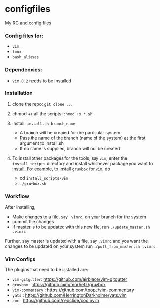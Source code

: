 # configfiles
My RC and config files

### Config files for:
* `vim`
* `tmux`
* `bash_aliases`

### Dependencies:
* `vim 8.2` needs to be installed

### Installation
1. clone the repo: `git clone ...`
2. chmod +x all the scripts: `chmod +x *.sh`
3. install: `install.sh branch_name`
	- A branch will be created for the particular system
	- Pass the name of the branch (name of the system) as the first argument to
	  install.sh
	- If no name is supplied, branch will not be created

4. To install other packages for the tools, say `vim`, enter the
   `install_scripts` directory and install whichever package you want to
install. For example, to install `gruvbox` for `vim`, do
	- cd `install_scripts/vim`
	- `./gruvbox.sh`

### Workflow
After installing,
* Make changes to a file, say `.vimrc`, on your branch for the system
* commit the changes
* If master is to be updated with this new file, run `./update_master.sh .vimrc`

Further, say master is updated with a file, say `.vimrc` and you want the changes to be
updated on your system run `./pull_from_master.sh .vimrc`

### Vim Configs
The plugins that need to be installed are:
* `vim-gitgutter`: https://github.com/airblade/vim-gitgutter
* `gruvbox` : https://github.com/morhetz/gruvbox
* `vim-commentary` : https://github.com/tpope/vim-commentary
* `yats` : https://github.com/HerringtonDarkholme/yats.vim
* `coc` : https://github.com/neoclide/coc.nvim
